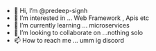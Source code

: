 - 👋 Hi, I’m @predeep-signh
- 👀 I’m interested in ... Web Framework , Apis etc
- 🌱 I’m currently learning ... microservices
- 💞️ I’m looking to collaborate on ...nothing solo
- 📫 How to reach me ... umm ig discord

<!---
predeep-signh56/predeep-signh56 is a ✨ special ✨ repository because its `README.md` (this file) appears on your GitHub profile.
You can click the Preview link to take a look at your changes.
--->
